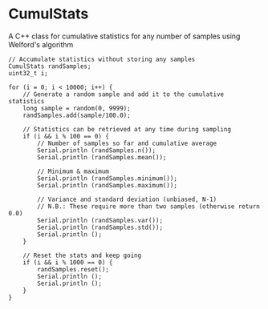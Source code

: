 # CumulStats
A C++ class for cumulative statistics for any number of samples using Welford's algorithm

	// Accumulate statistics without storing any samples
	CumulStats randSamples;
	uint32_t i;

	for (i = 0; i < 10000; i++) {
		// Generate a random sample and add it to the cumulative statistics
		long sample = random(0, 9999);
		randSamples.add(sample/100.0);

		// Statistics can be retrieved at any time during sampling
		if (i && i % 100 == 0) {
			// Number of samples so far and cumulative average
			Serial.println (randSamples.n());
			Serial.println (randSamples.mean());

			// Minimum & maximum
			Serial.println (randSamples.minimum());
			Serial.println (randSamples.maximum());

			// Variance and standard deviation (unbiased, N-1)
			// N.B.: These require more than two samples (otherwise return 0.0)
			Serial.println (randSamples.var());
			Serial.println (randSamples.std());
			Serial.println ();
		}

		// Reset the stats and keep going
		if (i && i % 1000 == 0) {
			randSamples.reset();
			Serial.println ();
			Serial.println ();
		}
	}
